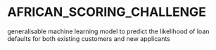 # AFRICAN_SCORING_CHALLENGE
generalisable machine learning model to predict the likelihood of loan defaults for both existing customers and new applicants
